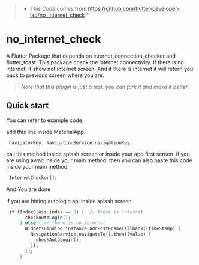 
>* This Code comes from https://github.com/flutter-developer-lab/no_internet_check *

# no_internet_check


A Flutter Package that depends on internet_connection_checker and flutter_toast. This package check the internet connectivity. If there is no internet, it show not internet screen. And if there is internet it will return you back to previous screen where you are.

>*Note that this plugin is just a test. you can fork it and make it better.*

## Quick start

You can refer to example code.

add this line inside MaterialApp.
```
 navigatorKey: NavigationService.navigationKey,
```
call this method inside splash screen or inside your app first screen. if you are using await inside your main method. then you can also paste this code inside your main method.
```dart
 InternetChecker(); 
```

And You are done


if you are hitting autologin api inside splash screen
```dart
 if (IndexClass.index == 0) {  // there is internet
       checkAutoLogin();
     } else { // there is no internet
       WidgetsBinding.instance.addPostFrameCallback((timeStamp) {
         NavigationService.navigateTo().then((value) {
           checkAutoLogin(); 
         });
       });
     }
```

